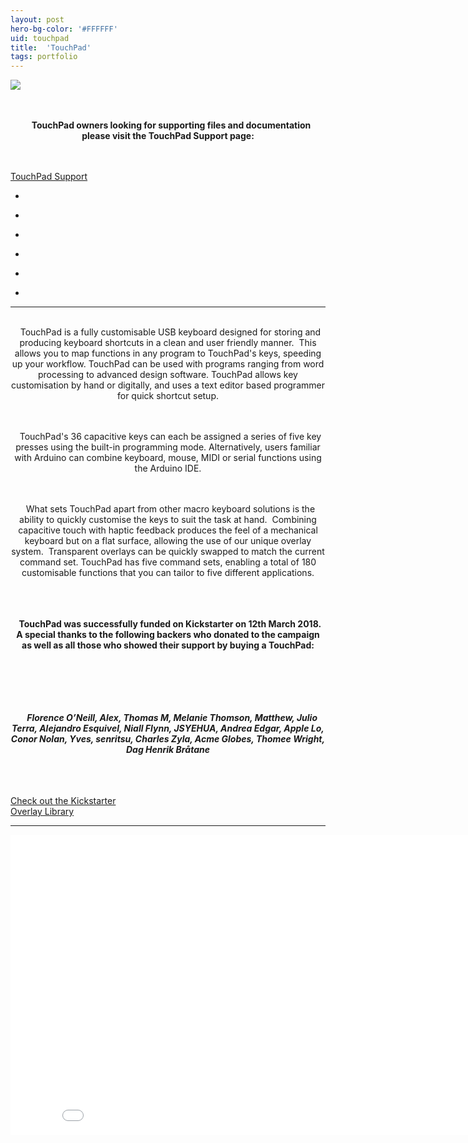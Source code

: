 ```yaml
---
layout: post
hero-bg-color: '#FFFFFF'
uid: touchpad
title:  'TouchPad'
tags: portfolio
---
```


<a href="{{ site.url }}/images/portfolio/touchpad/IMG_2202.jpg">
<img src = "{{ site.url }}/images/portfolio/touchpad/IMG_2202.jpg">
</a>


<div class="sqs-html-content">
 <p class="" style="text-align:center;white-space:pre-wrap;">
  <strong>
   TouchPad owners looking for supporting files and documentation please visit the TouchPad Support page:
  </strong>
 </p>
</div>


<div class="sqs-block-button-container sqs-block-button-container--center" data-alignment="center" data-animation-role="button" data-button-size="small" data-button-type="tertiary">
 <a class="sqs-block-button-element--small sqs-button-element--tertiary sqs-block-button-element" href="/touchpad-support">
  TouchPad Support
 </a>
</div>


<ul class="projects clearfix">
  <li>
    <div class="project" style='background-image: url(/images/portfolio/touchpad/IMG_2190.jpg)'>
      <a class="cover" href="{{ site.url }}/images/portfolio/touchpad/IMG_2190.jpg"></a>
    </div>
  </li>
  <li>
    <div class="project" style='background-image: url(/images/portfolio/touchpad/IMG_2184.jpg)'>
      <a class="cover" href="{{ site.url }}/images/portfolio/touchpad/IMG_2184.jpg"></a>
    </div>
  </li>
  <li>
    <div class="project" style='background-image: url(/images/portfolio/touchpad/IMG_2183.jpg)'>
      <a class="cover" href="{{ site.url }}/images/portfolio/touchpad/IMG_2183.jpg"></a>
    </div>
  </li>
  <li>
    <div class="project" style='background-image: url(/images/portfolio/touchpad/IMG_2187.jpg)'>
      <a class="cover" href="{{ site.url }}/images/portfolio/touchpad/IMG_2187.jpg"></a>
    </div>
  </li>
  <li>
    <div class="project" style='background-image: url(/images/portfolio/touchpad/IMG_2208.jpg)'>
      <a class="cover" href="{{ site.url }}/images/portfolio/touchpad/IMG_2208.jpg"></a>
    </div>
  </li>
  <li>
    <div class="project" style='background-image: url(/images/portfolio/touchpad/IMG_2202.jpg)'>
      <a class="cover" href="{{ site.url }}/images/portfolio/touchpad/IMG_2202.jpg"></a>
    </div>
  </li>
</ul>


<hr>

<div class="sqs-html-content">
 <p class="" style="text-align:center;white-space:pre-wrap;">
  TouchPad is a fully customisable USB keyboard designed for storing and producing keyboard shortcuts in a clean and user friendly manner.  This allows you to map functions in any program to TouchPad's keys, speeding up your workflow. TouchPad can be used with programs ranging from word processing to advanced design software. TouchPad allows key customisation by hand or digitally, and uses a text editor based programmer for quick shortcut setup.
 </p>
 <p class="" style="text-align:center;white-space:pre-wrap;">
  TouchPad's 36 capacitive keys can each be assigned a series of five key presses using the built-in programming mode. Alternatively, users familiar with Arduino can combine keyboard, mouse, MIDI or serial functions using the Arduino IDE.
 </p>
 <p class="" style="text-align:center;white-space:pre-wrap;">
  What sets TouchPad apart from other macro keyboard solutions is the ability to quickly customise the keys to suit the task at hand.  Combining capacitive touch with haptic feedback produces the feel of a mechanical keyboard but on a flat surface, allowing the use of our unique overlay system.  Transparent overlays can be quickly swapped to match the current command set. TouchPad has five command sets, enabling a total of 180 customisable functions that you can tailor to five different applications.
 </p>
 <p class="" style="text-align:center;white-space:pre-wrap;">
  <strong>
   TouchPad was successfully funded on Kickstarter on 12th March 2018.  A special thanks to the following backers who donated to the campaign as well as all those who showed their support by buying a TouchPad:
  </strong>
 </p>
 <p class="" style="text-align:center;white-space:pre-wrap;">
  <strong>
   <em>
    Florence O’Neill, Alex, Thomas M, Melanie Thomson, Matthew, Julio Terra, Alejandro Esquivel, Niall Flynn, JSYEHUA, Andrea Edgar, Apple Lo, Conor Nolan, Yves, senritsu, Charles Zyla, Acme Globes, Thomee Wright, Dag Henrik Bråtane
   </em>
  </strong>
 </p>
</div>


<div class="sqs-block-button-container sqs-block-button-container--center" data-alignment="center" data-animation-role="button" data-button-size="small" data-button-type="tertiary">
 <a class="sqs-block-button-element--small sqs-button-element--tertiary sqs-block-button-element" href="https://www.kickstarter.com/projects/fourboards/touchpad-the-arduino-compatible-customisable-keybo" target="_blank">
  Check out the Kickstarter
 </a>
</div>


<div class="sqs-block-button-container sqs-block-button-container--center" data-alignment="center" data-animation-role="button" data-button-size="small" data-button-type="tertiary">
 <a class="sqs-block-button-element--small sqs-button-element--tertiary sqs-block-button-element" href="/overlay-library">
  Overlay Library
 </a>
</div>


<hr>

<iframe src="//www.youtube.com/embed/SIY0Yxg58hU?wmode=opaque&enablejsapi=1" height="480" width="854" scrolling="no" frameborder="0" allowfullscreen=""><br/></iframe>


